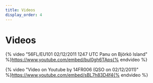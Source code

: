 ```yaml
---
title: Videos
display_order: 4
---
```

# Videos

{% video "56FL/EU101 02/12/2011 1247 UTC Panu on Björkö Island" %}https://www.youtube.com/embed/bul0gh6TAps{% endvideo %}

{% video "Video on Youtube by 14FR006 (QSO on 02/12/2011)" %}https://www.youtube.com/embed/sBL7h83D4f4{% endvideo %}